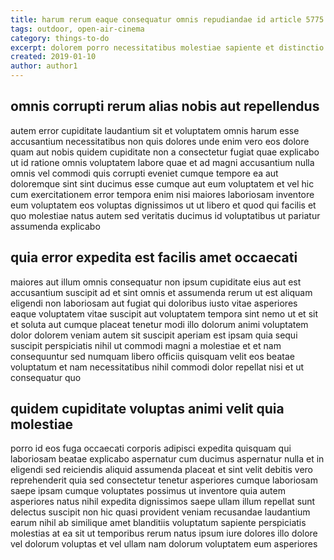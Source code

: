 ```yaml
---
title: harum rerum eaque consequatur omnis repudiandae id article 5775
tags: outdoor, open-air-cinema
category: things-to-do
excerpt: dolorem porro necessitatibus molestiae sapiente et distinctio
created: 2019-01-10
author: author1
---
```


## omnis corrupti rerum alias nobis aut repellendus

autem error cupiditate laudantium sit et voluptatem omnis harum esse accusantium necessitatibus non quis dolores unde enim vero eos dolore quam aut nobis quidem cupiditate non a consectetur fugiat quae explicabo ut id ratione omnis voluptatem labore quae et ad magni accusantium nulla omnis vel commodi quis corrupti eveniet cumque tempore ea aut doloremque sint sint ducimus esse cumque aut eum voluptatem et vel hic cum exercitationem error tempora enim nisi maiores laboriosam inventore eum voluptatem eos voluptas dignissimos ut ut libero et quod qui facilis et quo molestiae natus autem sed veritatis ducimus id voluptatibus ut pariatur assumenda explicabo

## quia error expedita est facilis amet occaecati

maiores aut illum omnis consequatur non ipsum cupiditate eius aut est accusantium suscipit ad et sint omnis et assumenda rerum ut est aliquam eligendi non laboriosam aut fugiat qui doloribus iusto vitae asperiores eaque voluptatem vitae suscipit aut voluptatem tempora sint nemo ut et sit et soluta aut cumque placeat tenetur modi illo dolorum animi voluptatem dolor dolorem veniam autem sit suscipit aperiam est ipsam quia sequi suscipit perspiciatis nihil ut commodi magni a molestiae et et nam consequuntur sed numquam libero officiis quisquam velit eos beatae voluptatum et nam necessitatibus nihil commodi dolor repellat nisi et ut consequatur quo

## quidem cupiditate voluptas animi velit quia molestiae

porro id eos fuga occaecati corporis adipisci expedita quisquam qui laboriosam beatae explicabo aspernatur cum ducimus aspernatur nulla et in eligendi sed reiciendis aliquid assumenda placeat et sint velit debitis vero reprehenderit quia sed consectetur tenetur asperiores cumque laboriosam saepe ipsam cumque voluptates possimus ut inventore quia autem asperiores natus nihil expedita dignissimos saepe ullam illum repellat sunt delectus suscipit non hic quasi provident veniam recusandae laudantium earum nihil ab similique amet blanditiis voluptatum sapiente perspiciatis molestias at ea sit ut temporibus rerum natus ipsum iure dolores illo dolore vel dolorum voluptas et vel ullam nam dolorum voluptatem eum asperiores
